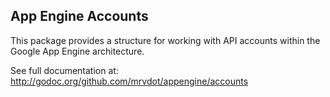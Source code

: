 ## App Engine Accounts

This package provides a structure for working with API accounts
within the Google App Engine architecture.

See full documentation at: http://godoc.org/github.com/mrvdot/appengine/accounts